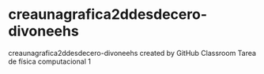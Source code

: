 # creaunagrafica2ddesdecero-divoneehs
creaunagrafica2ddesdecero-divoneehs created by GitHub Classroom
Tarea de física computacional 1
